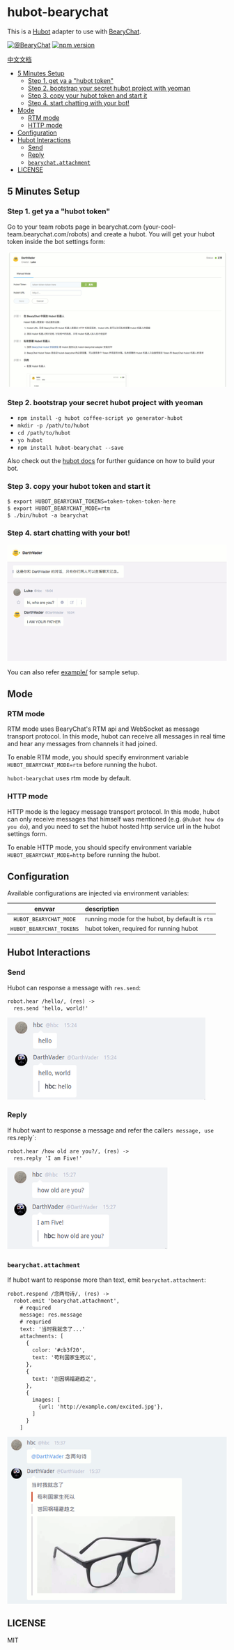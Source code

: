 # hubot-bearychat

This is a [Hubot](http://hubot.github.com/) adapter to use with [BearyChat](https://bearychat.com).

[![@BearyChat](http://openapi.beary.chat/badge.svg)](http://openapi.beary.chat/join)
[![npm version](https://badge.fury.io/js/hubot-bearychat.svg)](https://npmjs.com/package/hubot-bearychat)

[中文文档](./README_CN.md)

<!-- toc -->

- [5 Minutes Setup](#5-minutes-setup)
  * [Step 1. get ya a "hubot token"](#step-1-get-ya-a-hubot-token)
  * [Step 2. bootstrap your secret hubot project with yeoman](#step-2-bootstrap-your-secret-hubot-project-with-yeoman)
  * [Step 3. copy your hubot token and start it](#step-3-copy-your-hubot-token-and-start-it)
  * [Step 4. start chatting with your bot!](#step-4-start-chatting-with-your-bot)
- [Mode](#mode)
  * [RTM mode](#rtm-mode)
  * [HTTP mode](#http-mode)
- [Configuration](#configuration)
- [Hubot Interactions](#hubot-interactions)
  * [Send](#send)
  * [Reply](#reply)
  * [`bearychat.attachment`](#bearychatattachment)
- [LICENSE](#license)

<!-- tocstop -->

## 5 Minutes Setup

### Step 1. get ya a "hubot token"

Go to your team robots page in bearychat.com (your-cool-team.bearychat.com/robots)
and create a hubot. You will get your hubot token inside the bot settings form:

![art/create_hubot.png](art/create_hubot.png)

### Step 2. bootstrap your secret hubot project with yeoman

- `npm install -g hubot coffee-script yo generator-hubot`
- `mkdir -p /path/to/hubot`
- `cd /path/to/hubot`
- `yo hubot`
- `npm install hubot-bearychat --save`

Also check out the [hubot docs](https://github.com/github/hubot/tree/master/docs)
for further guidance on how to build your bot.

### Step 3. copy your hubot token and start it

```shell
$ export HUBOT_BEARYCHAT_TOKENS=token-token-token-here
$ export HUBOT_BEARYCHAT_MODE=rtm
$ ./bin/hubot -a bearychat
```

### Step 4. start chatting with your bot!

![art/bot_chat.png](art/bot_chat.png)

You can also refer [example/](example) for sample setup.

## Mode

### RTM mode

RTM mode uses BearyChat's RTM api and WebSocket as message transport protocol.
In this mode, hubot can receive all messages in real time and hear any messages
from channels it had joined.

To enable RTM mode, you should specify environment variable
`HUBOT_BEARYCHAT_MODE=rtm` before running the hubot.

`hubot-bearychat` uses rtm mode by default.

### HTTP mode

HTTP mode is the legacy message transport protocol. In this mode, hubot can
only receive messages that himself was mentioned (e.g. `@hubot how do you do`),
and you need to set the hubot hosted http service url in the hubot settings form.

To enable HTTP mode, you should specify environment variable
`HUBOT_BEARYCHAT_MODE=http` before running the hubot.

## Configuration

Available configurations are injected via environment variables:

| envvar | description |
|:------:|:------------|
| `HUBOT_BEARYCHAT_MODE` | running mode for the hubot, by default is `rtm` |
| `HUBOT_BEARYCHAT_TOKENS` | hubot token, required for running hubot |

## Hubot Interactions

### Send

Hubot can response a message with `res.send`:

```
robot.hear /hello/, (res) ->
  res.send 'hello, world!'
```

![art/res_send.png](art/res_send.png)

### Reply

If hubot want to response a message and refer the caller`s message, use `res.reply`:

```
robot.hear /how old are you?/, (res) ->
  res.reply 'I am Five!'
```

![art/res_reply.png](art/res_reply.png)

### `bearychat.attachment`

If hubot want to response more than text, emit `bearychat.attachment`:

```
robot.respond /念两句诗/, (res) ->
  robot.emit 'bearychat.attachment',
    # required
    message: res.message
    # requried
    text: '当时我就念了...'
    attachments: [
      {
        color: '#cb3f20',
        text: '苟利国家生死以',
      },
      {
        text: '岂因祸福避趋之',
      },
      {
        images: [
          {url: 'http://example.com/excited.jpg'},
        ]
      }
    ]
```

![art/res_reply.png](art/res_attachment.png)

## LICENSE

MIT
